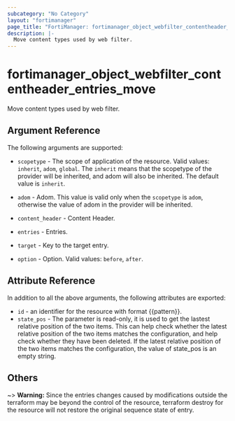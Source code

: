 ```yaml
---
subcategory: "No Category"
layout: "fortimanager"
page_title: "FortiManager: fortimanager_object_webfilter_contentheader_entries_move"
description: |-
  Move content types used by web filter.
---
```


# fortimanager_object_webfilter_contentheader_entries_move
Move content types used by web filter.

## Argument Reference


The following arguments are supported:

* `scopetype` - The scope of application of the resource. Valid values: `inherit`, `adom`, `global`. The `inherit` means that the scopetype of the provider will be inherited, and adom will also be inherited. The default value is `inherit`.
* `adom` - Adom. This value is valid only when the `scopetype` is `adom`, otherwise the value of adom in the provider will be inherited.
* `content_header` - Content Header.
* `entries` - Entries.

* `target` - Key to the target entry.
* `option` - Option. Valid values: `before`, `after`.


## Attribute Reference

In addition to all the above arguments, the following attributes are exported:
* `id` - an identifier for the resource with format {{pattern}}.
* `state_pos` - The parameter is read-only, it is used to get the lastest relative position of the two items. This can help check whether the latest relative position of the two items matches the configuration, and help check whether they have been deleted. If the latest relative position of the two items matches the configuration, the value of state_pos is an empty string.

## Others

~> **Warning:** Since the entries changes caused by modifications outside the terraform may be beyond the control of the resource, terraform destroy for the resource will not restore the original sequence state of entry.
